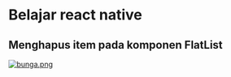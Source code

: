 # Belajar react native
## Menghapus item pada komponen FlatList

[![bunga.png](https://i.postimg.cc/Vv2pK6VT/bunga.png)](https://postimg.cc/bSHmJz8H)
